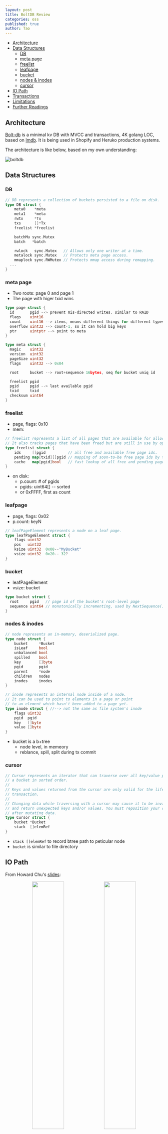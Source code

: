 ```yaml
---
layout: post
title: BoltDB Review
categories: oss
published: true
author: Tao
---
```


<!-- TOC -->

- [Architecture](#architecture)
- [Data Structures](#data-structures)
    - [DB](#db)
    - [meta page](#meta-page)
    - [freelist](#freelist)
    - [leafpage](#leafpage)
    - [bucket](#bucket)
    - [nodes & inodes](#nodes--inodes)
    - [cursor](#cursor)
- [IO Path](#io-path)
- [Transactions](#transactions)
- [Limitations](#limitations)
- [Further Readings](#further-readings)

<!-- /TOC -->

## Architecture

[Bolt-db](https://github.com/boltdb/bolt) is a minimal kv DB with MVCC and transactions, 4K golang LOC, based on [lmdb](http://www.lmdb.tech/doc/). It is being used in Shopify and Heruko production systems.

The architecture is like below, based on my own understanding:

![boltdb]({{site.baseurl}}/img/boltdb.svg)

## Data Structures

### DB

```go
// DB represents a collection of buckets persisted to a file on disk.
type DB struct {
	meta0    *meta
	meta1    *meta
	rwtx     *Tx
	txs      []*Tx
	freelist *freelist

	batchMu sync.Mutex
	batch   *batch

	rwlock   sync.Mutex   // Allows only one writer at a time.
	metalock sync.Mutex   // Protects meta page access.
	mmaplock sync.RWMutex // Protects mmap access during remapping.
  ...
}
```

### meta page
  - Two roots: page 0 and page 1
  - The page with higer txid wins

  ```go
  type page struct {
    id       pgid --> prevent mis-directed writes, similar to RAID
    flags    uint16
    count    uint16 --> items, means different things for different types
    overflow uint32 --> count-1, so it can hold big keys
    ptr      uintptr --> point to meta
  }
  ```

  ```go
  type meta struct {
    magic    uint32
    version  uint32
    pageSize uint32
    flags    uint32 --> 0x04

    root     bucket --> root+sequence 16bytes, seq for bucket uniq id

    freelist pgid
    pgid     pgid --> last available pgid
    txid     txid
    checksum uint64
  }
  ```

### freelist
  - page, flags: 0x10
  - mem:

  ```go
  // freelist represents a list of all pages that are available for allocation.
  // It also tracks pages that have been freed but are still in use by open transactions.
  type freelist struct {
      ids     []pgid          // all free and available free page ids.
      pending map[txid][]pgid // mapping of soon-to-be free page ids by tx.
      cache   map[pgid]bool   // fast lookup of all free and pending page ids. --> for reporting and checking
  }
  ```
  - on disk:
    - p.count: # of pgids
    - pgids: uint64[] -- sorted
    - or 0xFFFF, first as count

### leafpage
  - page, flags: 0x02
  - p.count: keyN

  ```go
  // leafPageElement represents a node on a leaf page.
  type leafPageElement struct {
      flags uint32
      pos   uint32
      ksize uint32  0x08--"MyBucket"
      vsize uint32  0x20-- 32?
  }
  ```

### bucket
  - leafPageElement
  - vsize: bucket

  ```go
  type bucket struct {
    root     pgid   // page id of the bucket's root-level page
    sequence uint64 // monotonically incrementing, used by NextSequence()
  }
  ```

### nodes & inodes

  ```go
  // node represents an in-memory, deserialized page.
  type node struct {
      bucket     *Bucket
      isLeaf     bool
      unbalanced bool
      spilled    bool
      key        []byte
      pgid       pgid
      parent     *node
      children   nodes
      inodes     inodes
  }

  // inode represents an internal node inside of a node.
  // It can be used to point to elements in a page or point
  // to an element which hasn't been added to a page yet.
  type inode struct { //--> not the same as file system's inode
      flags uint32
      pgid  pgid
      key   []byte
      value []byte
  }
  ```

  - bucket is a b+tree
    - node level, in memeory
    - reblance, spill, split during tx commit

### cursor

```go
// Cursor represents an iterator that can traverse over all key/value pairs in
// a bucket in sorted order.
//
// Keys and values returned from the cursor are only valid for the life of the
// transaction.
//
// Changing data while traversing with a cursor may cause it to be invalidated
// and return unexpected keys and/or values. You must reposition your cursor
// after mutating data.
type Cursor struct {
    bucket *Bucket
    stack  []elemRef
}
```

  - `stack []elemRef` to record btree path to peticular node
  - `bucket` is similar to file directory

## IO Path

From Howard Chu's [slides](https://www.slideshare.net/InfoQ/ldap-at-lightning-speed):

<div style = "text-align: center;">
  <img src = "{{site.baseurl}}/img/btree-0.png" alt = "" style = "display: inline-block; width:45%">
  <img src = "{{site.baseurl}}/img/btree-1.png" alt = "" style = "display: inline-block; width:45%">
  <img src = "{{site.baseurl}}/img/btree-2.png" alt = "" style = "display: inline-block; width:45%">
  <img src = "{{site.baseurl}}/img/btree-3.png" alt = "" style = "display: inline-block; width:45%">
</div>

- read/write
  - read with mmap, buf-->unsafe pointer-->go structure
  - write:
      - write data pages, writeAt
      - write meta page, writeAt
      - fdatasync
- space management
  - allocate pages (tx --> db)
      1. from freelist --> array of free pages (lmdb is using another b+tree)
      1. from db end: [ meta.pgid, count ]
  - free pages
      - freelist's pending list
      - read pages still being used by read transactions
        - so avoid long-lived read transactions
  - freelist pages also needs to be managed
  - no gc or compaction
- dbfile remap
  - grow file size and remap
  - during page allocating
- crash/recovery
  - due to COW, no need to do log undo/redo 
  - only needs to fine the right meta page
- check
  - space free/allocated
  - node path links

## Transactions
- two ping-pong b+trees, similar to `software update`
- only one write transaction makes it easy to manage
- copying data from page to node
  - not like jbd2, which is tricky
  - jbd2 is sharing buffer-head and page cache
  - jbd2 use jbd-header or page flag to indicate sharing 

## Limitations
- concurrent writes
  - batch writes alleviate a little bit
- nvm optimization
  - using dax?
  - no need to do full page copy
  - utilize compare-and-swap instructions

## Further Readings
- <https://www.slideshare.net/InfoQ/ldap-at-lightning-speed>
  - better than BDB in all aspects
  - solving caching problems
  - lmdb support `reserve mode`, similar to fs allocation
  - `fixed mapping`
- mmap makes cache management easier
  - without it, it should still be fine, like in kernel
  - but need to implement readPage() and LRU by db itself
